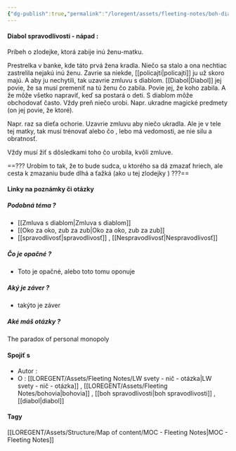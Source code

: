 ```yaml
---
{"dg-publish":true,"permalink":"/loregent/assets/fleeting-notes/boh-diabol-spravodlivosti-napad/","noteIcon":""}
---
```


#### Diabol spravodlivosti - nápad : 

Príbeh o zlodejke, ktorá zabije inú ženu-matku.

Prestrelka v banke, kde táto prvá žena kradla. Niečo sa stalo a ona nechtiac zastrelila nejakú inú ženu. Zavrie sa niekde, [[policajti\|policajti]] ju už skoro majú. A aby ju nechytili, tak uzavrie zmluvu s diablom. [[Diabol\|Diabol]] jej povie, že sa musí premeniť na tú ženu čo zabila. Povie jej, že koho zabila. A že môže všetko napraviť, keď sa postará o deti. S diablom môže obchodovať často. Vždy preň niečo urobi. Napr. ukradne magické predmety (on jej povie, že ktoré). 

Napr. raz sa dieťa ochorie. Uzavrie zmluvu aby niečo ukradla. Ale je v tele tej matky, tak musí trénovať alebo čo , lebo má vedomosti, ae nie silu a obratnosť.

Vždy musí žiť s dôsledkami toho čo urobila, kvôli zmluve.


==??? Urobím to tak, že to bude sudca, u ktorého sa dá zmazať hriech, ale cesta k zmazaniu bude dlhá a ťažká (ako u tej zlodejky ) ???==

<!--- ---------------------------------------------------------------------  -->

#### Linky na poznámky či otázky
##### Podobná téma ?
- [[Zmluva s diablom\|Zmluva s diablom]]
- [[Oko za oko, zub za zub\|Oko za oko, zub za zub]]
- [[spravodlivosť\|spravodlivosť]] , [[Nespravodlivosť\|Nespravodlivosť]]

##### Čo je opačné ?
- Toto je opačné, alebo toto tomu oponuje

##### Aký je záver ?
- takýto je záver
##### Aké máš otázky ?
The paradox of personal monopoly

<!--- ---------------------------------------------------------------------  -->

#### Spojiť s
- Autor : 
- O : [[LOREGENT/Assets/Fleeting Notes/LW svety - nič - otázka\|LW svety - nič - otázka]] ,  [[LOREGENT/Assets/Fleeting Notes/bohovia\|bohovia]] , [[boh spravodlivosti\|boh spravodlivosti]] , [[diabol\|diabol]] 
#### Tagy
[[LOREGENT/Assets/Structure/Map of content/MOC - Fleeting Notes\|MOC - Fleeting Notes]]